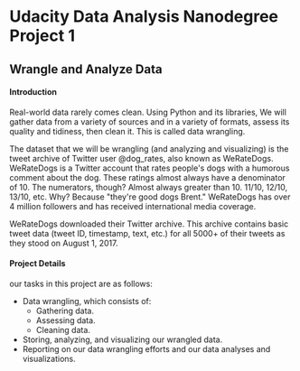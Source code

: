 # Udacity Data Analysis Nanodegree Project 1

## Wrangle and Analyze Data

#### Introduction
Real-world data rarely comes clean. Using Python and its libraries, We will gather data from a variety of sources and in a variety of formats, assess its quality and tidiness, then clean it. This is called data wrangling.

The dataset that we will be wrangling (and analyzing and visualizing) is the tweet archive of Twitter user @dog_rates, also known as WeRateDogs. WeRateDogs is a Twitter account that rates people's dogs with a humorous comment about the dog. These ratings almost always have a denominator of 10. The numerators, though? Almost always greater than 10. 11/10, 12/10, 13/10, etc. Why? Because "they're good dogs Brent." WeRateDogs has over 4 million followers and has received international media coverage.

WeRateDogs downloaded their Twitter archive. This archive contains basic tweet data (tweet ID, timestamp, text, etc.) for all 5000+ of their tweets as they stood on August 1, 2017.

#### Project Details
our tasks in this project are as follows:

- Data wrangling, which consists of:
  - Gathering data.
  - Assessing data.
  - Cleaning data.
- Storing, analyzing, and visualizing our wrangled data.
- Reporting on our data wrangling efforts and our data analyses and visualizations.
